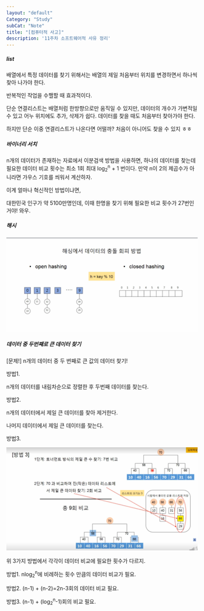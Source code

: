 ```yaml
---
layout: "default"
Category: "Study"
subCat: "Note"
title: "[컴퓨터적 사고]"
description: '11주차 소프트웨어적 사유 정리'
---
```



##### list

배열에서 특정 데이터를 찾기 위해서는 배열의 제일 처음부터 위치를 변경하면서 하나씩 찾아 나가야 한다.

반복적인 작업을 수핼할 때 효과적이다.

단순 연결리스트는 배열처럼 한방향으로만 움직일 수 있지만, 데이터의 개수가 가변적일 수 있고 어누 위치에도 추가, 삭제가 쉽다. 데이터를 찾을 때도 처음부터 찾아가야 한다.

하지만 단순 이중 연결리스트가 나온다면 어떨까?
처음이 아니어도 찾을 수 있지 ㅎㅎ

##### 바이너리 서치

n개의 데이터가 존재하는 자료에서 이분검색 방법을 사용하면, 하나의 데이터를 찾는데 필요한 데이터 비교 횟수는 최소 1회 최대 log<sub>2</sub><sup>n</sup> + 1 번이다. 만약 n이 2의 제곱수가 아니라면 가우스 기호를 씌워서 계산하자.

이계 얼마나 혁신적인 방법이냐면,

대한민국 인구가 약 5100만명인데, 이때 한명을 찾기 위해 필요한 비교 횟수가 27번인거야! 와우.


##### 해시

![Hash Crash](/assets/Photo/HashCrash.PNG)



##### 데이터 중 두번째로 큰 데이터 찾기

[문제!] n개의 데이터 중 두 번째로 큰 값의 데이터 찾기!


방법1.

n개의 데이터를 내림차순으로 정렬한 후 두번째 데이터를 찾는다.

방법2.

n개의 데이터에서 제일 큰 데이터를 찾아 제거한다.

나머지 데이터에서 제일 큰 데이터를 찾는다.

방법3.

![Second Max](/assets/Photo/SecondMax.PNG)

위 3가지 방법에서 각각이 데이터 비교에 필요한 횟수가 다르지.

방법1. nlog<sub>2</sub><sup>n</sup>에 비례하는 횟수 만큼의 데이터 비교가 필요.

방법2. (n-1) + (n-2)=2n-3회의 데이터 비교 필요.

방법3. (n-1) + (log<sub>2</sub><sup>n</sup>-1)회의 비교 필요.
